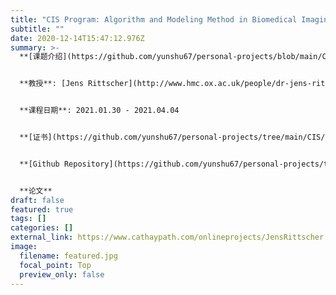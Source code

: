 ```yaml
---
title: "CIS Program: Algorithm and Modeling Method in Biomedical Imaging"
subtitle: ""
date: 2020-12-14T15:47:12.976Z
summary: >-
  **[课题介绍](https://github.com/yunshu67/personal-projects/blob/main/CIS/algorithm_and_modeling_method_in_biomedical_Imaging/course_intro.md)**


  **教授**: [Jens Rittscher](http://www.hmc.ox.ac.uk/people/dr-jens-rittscher/)


  **课程日期**: 2021.01.30 - 2021.04.04


  **[证书](https://github.com/yunshu67/personal-projects/tree/main/CIS/algorithm_and_modeling_method_in_biomedical_Imaging/certificates)**


  **[Github Repository](https://github.com/yunshu67/personal-projects/tree/main/CIS)**


  **论文**
draft: false
featured: true
tags: []
categories: []
external_link: https://www.cathaypath.com/onlineprojects/JensRittscher.html
image:
  filename: featured.jpg
  focal_point: Top
  preview_only: false
---
```

